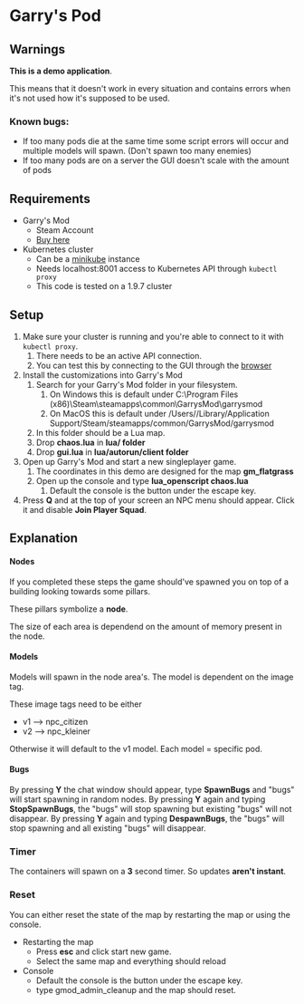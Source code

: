 # Garry's Pod

## Warnings
**This is a demo application**.

This means that it doesn't work in every situation and contains errors when it's not used how it's supposed to be used.

### Known bugs:

- If too many pods die at the same time some script errors will occur and multiple models will spawn. (Don't spawn too many enemies)
- If too many pods are on a server the GUI doesn't scale with the amount of pods 

## Requirements
- Garry's Mod
	- Steam Account
	- [Buy here](http://store.steampowered.com/app/4000/Garrys_Mod/)
- Kubernetes cluster
	- Can be a [minikube](https://github.com/kubernetes/minikube) instance
	- Needs localhost:8001 access to Kubernetes API through `kubectl proxy`
	- This code is tested on a 1.9.7 cluster

## Setup
1. Make sure your cluster is running and you're able to connect to it with `kubectl proxy`.
	1. There needs to be an active API connection. 
	2. You can test this by connecting to the GUI through the [browser](http://localhost:8001/ui)
2. Install the customizations into Garry's Mod 
	1. Search for your Garry's Mod folder in your filesystem.
		1. On Windows this is default under C:\Program Files (x86)\Steam\steamapps\common\GarrysMod\garrysmod
		2. On MacOS this is default under /Users/<USERNAME>/Library/Application Support/Steam/steamapps/common/GarrysMod/garrysmod
	2. In this folder should be a Lua map.
	3. Drop **chaos.lua** in **lua/ folder**
	4. Drop **gui.lua** in **lua/autorun/client folder**
3. Open up Garry's Mod and start a new singleplayer game. 
	1. The coordinates in this demo are designed for the map **gm_flatgrass**
	2. Open up the console and type **lua_openscript chaos.lua**
		1. Default the console is the button under the escape key.
4. Press **Q** and at the top of your screen an NPC menu should appear. Click it and disable **Join Player Squad**.


## Explanation
#### Nodes
If you completed these steps the game should've spawned you on top of a building looking towards some pillars.

These pillars symbolize a **node**. 

The size of each area is dependend on the amount of memory present in the node.

#### Models
Models will spawn in the node area's. The model is dependent on the image tag. 

These image tags need to be either

* v1 --> npc_citizen
* v2 --> npc_kleiner
	
Otherwise it will default to the v1 model. Each model = specific pod.

#### Bugs
By pressing **Y** the chat window should appear, type **SpawnBugs** and "bugs" will start spawning in random nodes.
By pressing **Y** again and typing **StopSpawnBugs**, the "bugs" will stop spawning but existing "bugs" will not disappear.
By pressing **Y** again and typing **DespawnBugs**, the "bugs" will stop spawning and all existing "bugs" will disappear.

### Timer
The containers will spawn on a **3** second timer. So updates **aren't instant**.

### Reset
You can either reset the state of the map by restarting the map or using the console.

- Restarting the map
	- Press **esc** and click start new game.
	- Select the same map and everything should reload
- Console
	- Default the console is the button under the escape key.
	- type gmod_admin_cleanup and the map should reset.